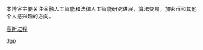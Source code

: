 本博客主要关注金融人工智能和法律人工智能研究进展，算法交易，加密币和其他个人感兴趣的方向。

[高斯过程](https://github.com/cointrader2/cointrader2.github.io/blob/8a9b2a18034aa5cf72e0a61f20bac0b5afe91e03/deep%20gaussian%20process/gaussian%20process%20for%20machine%20learning.md)


[dgp](http://cointrader2.github.io/deep_gaussian_process/gaussianprocessformachinelearning.md)
